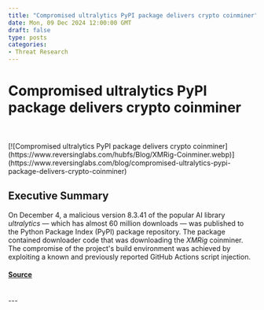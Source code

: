 ```yaml
---
title: "Compromised ultralytics PyPI package delivers crypto coinminer"
date: Mon, 09 Dec 2024 12:00:00 GMT
draft: false
type: posts
categories: 
- Threat Research
---
```

# Compromised ultralytics PyPI package delivers crypto coinminer

<br/>

<br/>
[![Compromised ultralytics PyPI package delivers crypto coinminer](https://www.reversinglabs.com/hubfs/Blog/XMRig-Coinminer.webp)](https://www.reversinglabs.com/blog/compromised-ultralytics-pypi-package-delivers-crypto-coinminer)

Executive Summary
-----------------

On December 4, a malicious version 8.3.41 of the popular AI library _ultralytics_ — which has almost 60 million downloads — was published to the Python Package Index (PyPI) package repository. The package contained downloader code that was downloading the _XMRig_ coinminer. The compromise of the project's build environment was achieved by exploiting a known and previously reported GitHub Actions script injection.

#### [Source](https://www.reversinglabs.com/blog/compromised-ultralytics-pypi-package-delivers-crypto-coinminer)

<br/>
---
